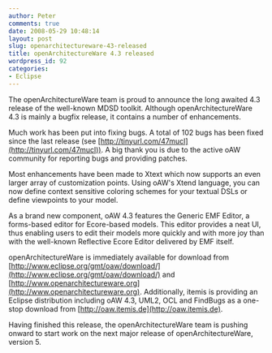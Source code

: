 ```yaml
---
author: Peter
comments: true
date: 2008-05-29 10:48:14
layout: post
slug: openarchitectureware-43-released
title: openArchitectureWare 4.3 released
wordpress_id: 92
categories:
- Eclipse
---
```


The openArchitectureWare team is proud to announce the long awaited 4.3 release  of the well-known MDSD toolkit. Although openArchitectureWare 4.3 is mainly a bugfix release, it contains a number of enhancements.

Much work has been put into fixing bugs. A total of 102 bugs has been fixed since the last release (see [http://tinyurl.com/47mucl](http://tinyurl.com/47mucl)). A big thank you is due to the active oAW community for reporting bugs and providing patches.

Most enhancements have been made to Xtext which now supports an even larger array of customization points. Using oAW's Xtend language, you can now define context sensitive coloring schemes for your textual DSLs or define viewpoints to your model.

As a brand new component, oAW 4.3 features the Generic EMF Editor, a forms-based editor for Ecore-based models. This editor provides a neat UI, thus enabling users to edit their models more quickly and with more joy than with the well-known Reflective Ecore Editor delivered by EMF itself.

openArchitectureWare is immediately available for download from [http://www.eclipse.org/gmt/oaw/download/](http://www.eclipse.org/gmt/oaw/download/) and [http://www.openarchitectureware.org](http://www.openarchitectureware.org). Additionally, itemis is providing an Eclipse distribution including oAW 4.3, UML2, OCL and FindBugs as a one-stop download from [http://oaw.itemis.de](http://oaw.itemis.de).

Having finished this release, the openArchitectureWare team is pushing onward to start work on the next major release of openArchitectureWare, version 5.
